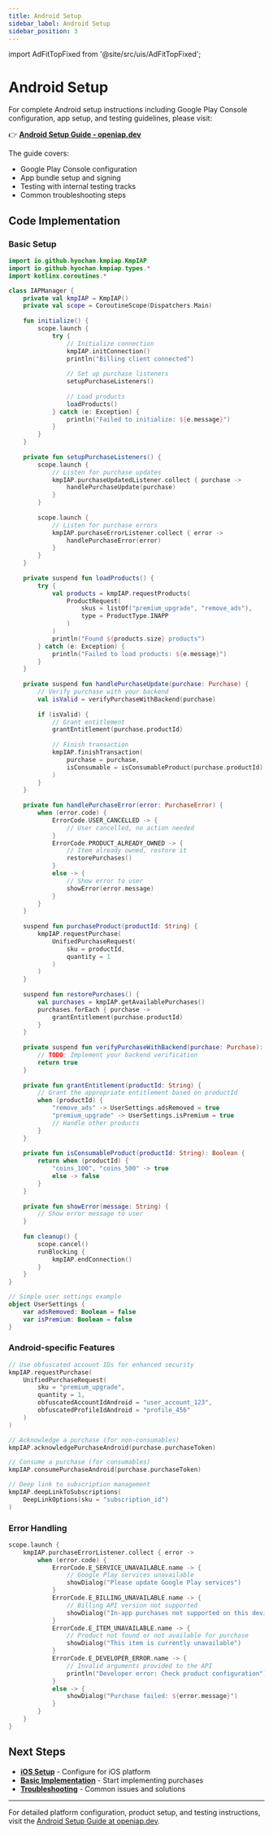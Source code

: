 ```yaml
---
title: Android Setup
sidebar_label: Android Setup
sidebar_position: 3
---
```


import AdFitTopFixed from '@site/src/uis/AdFitTopFixed';

# Android Setup

<AdFitTopFixed />

For complete Android setup instructions including Google Play Console configuration, app setup, and testing guidelines, please visit:

👉 **[Android Setup Guide - openiap.dev](https://openiap.dev/docs/android-setup)**

The guide covers:
- Google Play Console configuration
- App bundle setup and signing
- Testing with internal testing tracks
- Common troubleshooting steps

## Code Implementation

### Basic Setup

```kotlin
import io.github.hyochan.kmpiap.KmpIAP
import io.github.hyochan.kmpiap.types.*
import kotlinx.coroutines.*

class IAPManager {
    private val kmpIAP = KmpIAP()
    private val scope = CoroutineScope(Dispatchers.Main)
    
    fun initialize() {
        scope.launch {
            try {
                // Initialize connection
                kmpIAP.initConnection()
                println("Billing client connected")
                
                // Set up purchase listeners
                setupPurchaseListeners()
                
                // Load products
                loadProducts()
            } catch (e: Exception) {
                println("Failed to initialize: ${e.message}")
            }
        }
    }
    
    private fun setupPurchaseListeners() {
        scope.launch {
            // Listen for purchase updates
            kmpIAP.purchaseUpdatedListener.collect { purchase ->
                handlePurchaseUpdate(purchase)
            }
        }
        
        scope.launch {
            // Listen for purchase errors
            kmpIAP.purchaseErrorListener.collect { error ->
                handlePurchaseError(error)
            }
        }
    }
    
    private suspend fun loadProducts() {
        try {
            val products = kmpIAP.requestProducts(
                ProductRequest(
                    skus = listOf("premium_upgrade", "remove_ads"),
                    type = ProductType.INAPP
                )
            )
            println("Found ${products.size} products")
        } catch (e: Exception) {
            println("Failed to load products: ${e.message}")
        }
    }
    
    private suspend fun handlePurchaseUpdate(purchase: Purchase) {
        // Verify purchase with your backend
        val isValid = verifyPurchaseWithBackend(purchase)
        
        if (isValid) {
            // Grant entitlement
            grantEntitlement(purchase.productId)
            
            // Finish transaction
            kmpIAP.finishTransaction(
                purchase = purchase,
                isConsumable = isConsumableProduct(purchase.productId)
            )
        }
    }
    
    private fun handlePurchaseError(error: PurchaseError) {
        when (error.code) {
            ErrorCode.USER_CANCELLED -> {
                // User cancelled, no action needed
            }
            ErrorCode.PRODUCT_ALREADY_OWNED -> {
                // Item already owned, restore it
                restorePurchases()
            }
            else -> {
                // Show error to user
                showError(error.message)
            }
        }
    }
    
    suspend fun purchaseProduct(productId: String) {
        kmpIAP.requestPurchase(
            UnifiedPurchaseRequest(
                sku = productId,
                quantity = 1
            )
        )
    }
    
    suspend fun restorePurchases() {
        val purchases = kmpIAP.getAvailablePurchases()
        purchases.forEach { purchase ->
            grantEntitlement(purchase.productId)
        }
    }
    
    private suspend fun verifyPurchaseWithBackend(purchase: Purchase): Boolean {
        // TODO: Implement your backend verification
        return true
    }
    
    private fun grantEntitlement(productId: String) {
        // Grant the appropriate entitlement based on productId
        when (productId) {
            "remove_ads" -> UserSettings.adsRemoved = true
            "premium_upgrade" -> UserSettings.isPremium = true
            // Handle other products
        }
    }
    
    private fun isConsumableProduct(productId: String): Boolean {
        return when (productId) {
            "coins_100", "coins_500" -> true
            else -> false
        }
    }
    
    private fun showError(message: String) {
        // Show error message to user
    }
    
    fun cleanup() {
        scope.cancel()
        runBlocking {
            kmpIAP.endConnection()
        }
    }
}

// Simple user settings example
object UserSettings {
    var adsRemoved: Boolean = false
    var isPremium: Boolean = false
}
```

### Android-specific Features

```kotlin
// Use obfuscated account IDs for enhanced security
kmpIAP.requestPurchase(
    UnifiedPurchaseRequest(
        sku = "premium_upgrade",
        quantity = 1,
        obfuscatedAccountIdAndroid = "user_account_123",
        obfuscatedProfileIdAndroid = "profile_456"
    )
)

// Acknowledge a purchase (for non-consumables)
kmpIAP.acknowledgePurchaseAndroid(purchase.purchaseToken)

// Consume a purchase (for consumables)
kmpIAP.consumePurchaseAndroid(purchase.purchaseToken)

// Deep link to subscription management
kmpIAP.deepLinkToSubscriptions(
    DeepLinkOptions(sku = "subscription_id")
)
```

### Error Handling

```kotlin
scope.launch {
    kmpIAP.purchaseErrorListener.collect { error ->
        when (error.code) {
            ErrorCode.E_SERVICE_UNAVAILABLE.name -> {
                // Google Play services unavailable
                showDialog("Please update Google Play services")
            }
            ErrorCode.E_BILLING_UNAVAILABLE.name -> {
                // Billing API version not supported
                showDialog("In-app purchases not supported on this device")
            }
            ErrorCode.E_ITEM_UNAVAILABLE.name -> {
                // Product not found or not available for purchase
                showDialog("This item is currently unavailable")
            }
            ErrorCode.E_DEVELOPER_ERROR.name -> {
                // Invalid arguments provided to the API
                println("Developer error: Check product configuration")
            }
            else -> {
                showDialog("Purchase failed: ${error.message}")
            }
        }
    }
}
```

## Next Steps

- **[iOS Setup](/docs/getting-started/ios-setup)** - Configure for iOS platform
- **[Basic Implementation](/docs/guides/purchases)** - Start implementing purchases
- **[Troubleshooting](/docs/guides/troubleshooting)** - Common issues and solutions

---

For detailed platform configuration, product setup, and testing instructions, visit the [Android Setup Guide at openiap.dev](https://openiap.dev/docs/android-setup).